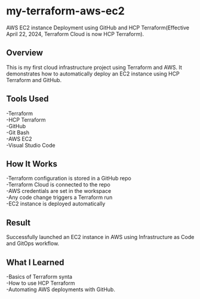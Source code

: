# my-terraform-aws-ec2
AWS EC2 instance Deployment using GitHub and HCP Terraform(Effective April 22, 2024, Terraform Cloud is now HCP Terraform).  

## **Overview**  
This is my first cloud infrastructure project using Terraform and AWS. It demonstrates how to automatically deploy an EC2 instance using HCP Terraform and GitHub.  

## **Tools Used**  
-Terraform  
-HCP Terraform  
-GitHub  
-Git Bash  
-AWS EC2  
-Visual Studio Code  

## **How It Works**
-Terraform configuration is stored in a GitHub repo  
-Terraform Cloud is connected to the repo  
-AWS credentials are set in the workspace  
-Any code change triggers a Terraform run  
-EC2 instance is deployed automatically  

## **Result**
Successfully launched an EC2 instance in AWS using Infrastructure as Code and GitOps workflow.  

## **What I Learned**  
-Basics of Terraform synta  
-How to use HCP Terraform  
-Automating AWS deployments with GitHub.
